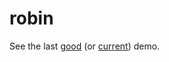 # robin

See the last [good](https://raw.githack.com/dejbug/robin/bd02f3c/site/index.html) (or [current](https://raw.githack.com/dejbug/robin/main/site/index.html)) demo.
